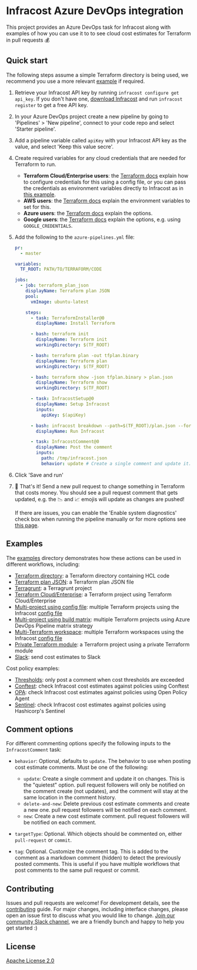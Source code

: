 # Infracost Azure DevOps integration

This project provides an Azure DevOps task for Infracost along with examples of how you can use it to to see cloud cost estimates for Terraform in pull requests 💰

## Quick start

The following steps assume a simple Terraform directory is being used, we recommend you use a more relevant [example](#examples) if required.

1. Retrieve your Infracost API key by running `infracost configure get api_key`. If you don't have one, [download Infracost](https://www.infracost.io/docs/#quick-start) and run `infracost register` to get a free API key.

2. In your Azure DevOps project create a new pipeline by going to 'Pipelines' > 'New pipeline', connect to your code repo and select 'Starter pipeline'.

3. Add a pipeline variable called `apiKey` with your Infracost API key as the value, and select 'Keep this value secre'.

4. Create required variables for any cloud credentials that are needed for Terraform to run.

    - **Terraform Cloud/Enterprise users**: the [Terraform docs](https://www.terraform.io/cli/config/config-file#credentials-1) explain how to configure credentials for this using a config file, or you can pass the credentials as environment variables directly to Infracost as in [this example](examples/terraform-cloud-enterprise).
    - **AWS users**: the [Terraform docs](https://registry.terraform.io/providers/hashicorp/aws/latest/docs#environment-variables) explain the environment variables to set for this.
    - **Azure users**: the [Terraform docs](https://registry.terraform.io/providers/hashicorp/azurerm/latest/docs/guides/service_principal_client_secret) explain the options.
    - **Google users**: the [Terraform docs](https://registry.terraform.io/providers/hashicorp/google/latest/docs/guides/provider_reference#full-reference) explain the options, e.g. using `GOOGLE_CREDENTIALS`.

5.  Add the following to the `azure-pipelines.yml` file:

    ```yaml
    pr:
      - master

    variables:
      TF_ROOT: PATH/TO/TERRAFORM/CODE

    jobs:
      - job: terraform_plan_json
        displayName: Terraform plan JSON
        pool:
          vmImage: ubuntu-latest

        steps:
          - task: TerraformInstaller@0
            displayName: Install Terraform

          - bash: terraform init
            displayName: Terraform init
            workingDirectory: $(TF_ROOT)

          - bash: terraform plan -out tfplan.binary
            displayName: Terraform plan
            workingDirectory: $(TF_ROOT)

          - bash: terraform show -json tfplan.binary > plan.json
            displayName: Terraform show
            workingDirectory: $(TF_ROOT)

          - task: InfracostSetup@0
            displayName: Setup Infracost
            inputs:
              apiKey: $(apiKey)

          - bash: infracost breakdown --path=$(TF_ROOT)/plan.json --format=json --out-file=/tmp/infracost.json
            displayName: Run Infracost

          - task: InfracostComment@0
            displayName: Post the comment
            inputs:
              path: /tmp/infracost.json
              behavior: update # Create a single comment and update it. See https://github.com/infracost/infracost-azure-devops#comment-options for other options
    ```

6. Click 'Save and run'

7. 🎉 That's it! Send a new pull request to change something in Terraform that costs money. You should see a pull request comment that gets updated, e.g. the 📉 and 📈 emojis will update as changes are pushed!

    If there are issues, you can enable the 'Enable system diagnostics' check box when running the pipeline manually or for more options see [this page](https://docs.microsoft.com/en-us/azure/devops/pipelines/troubleshooting/review-logs).

## Examples

The [examples](examples) directory demonstrates how these actions can be used in different workflows, including:
  - [Terraform directory](examples/terraform-directory): a Terraform directory containing HCL code
  - [Terraform plan JSON](examples/terraform-plan-json): a Terraform plan JSON file
  - [Terragrunt](examples/terragrunt): a Terragrunt project
  - [Terraform Cloud/Enterprise](examples/terraform-cloud-enterprise): a Terraform project using Terraform Cloud/Enterprise
  - [Multi-project using config file](examples/multi-project/README.md#using-an-infracost-config-file): multiple Terraform projects using the Infracost [config file](https://www.infracost.io/docs/multi_project/config_file)
  - [Multi-project using build matrix](examples/multi-project/README.md#using-azure-devops-pipeline-matrix-strategy): multiple Terraform projects using Azure DevOps Pipeline matrix strategy
  - [Multi-Terraform workspace](examples/multi-terraform-workspace): multiple Terraform workspaces using the Infracost [config file](https://www.infracost.io/docs/multi_project/config_file)
  - [Private Terraform module](examples/private-terraform-module/README.md): a Terraform project using a private Terraform module
  - [Slack](examples/slack): send cost estimates to Slack

Cost policy examples:
- [Thresholds](examples/thresholds): only post a comment when cost thresholds are exceeded
- [Conftest](examples/conftest): check Infracost cost estimates against policies using Conftest
- [OPA](examples/opa): check Infracost cost estimates against policies using Open Policy Agent
- [Sentinel](examples/sentinel): check Infracost cost estimates against policies using Hashicorp's Sentinel

## Comment options

For different commenting options specify the following inputs to the `InfracostComment` task:

- `behavior`: Optional, defaults to `update`. The behavior to use when posting cost estimate comments. Must be one of the following:
  - `update`: Create a single comment and update it on changes. This is the "quietest" option. pull request followers will only be notified on the comment create (not updates), and the comment will stay at the same location in the comment history.
  - `delete-and-new`: Delete previous cost estimate comments and create a new one. pull request followers will be notified on each comment.
  - `new`: Create a new cost estimate comment. pull request followers will be notified on each comment.

- `targetType`: Optional. Which objects should be commented on, either `pull-request` or `commit`.

- `tag`:  Optional. Customize the comment tag. This is added to the comment as a markdown comment (hidden) to detect the previously posted comments. This is useful if you have multiple workflows that post comments to the same pull request or commit.

## Contributing

Issues and pull requests are welcome! For development details, see the [contributing](CONTRIBUTING.md) guide. For major changes, including interface changes, please open an issue first to discuss what you would like to change. [Join our community Slack channel](https://www.infracost.io/community-chat), we are a friendly bunch and happy to help you get started :)

## License

[Apache License 2.0](https://choosealicense.com/licenses/apache-2.0/)
